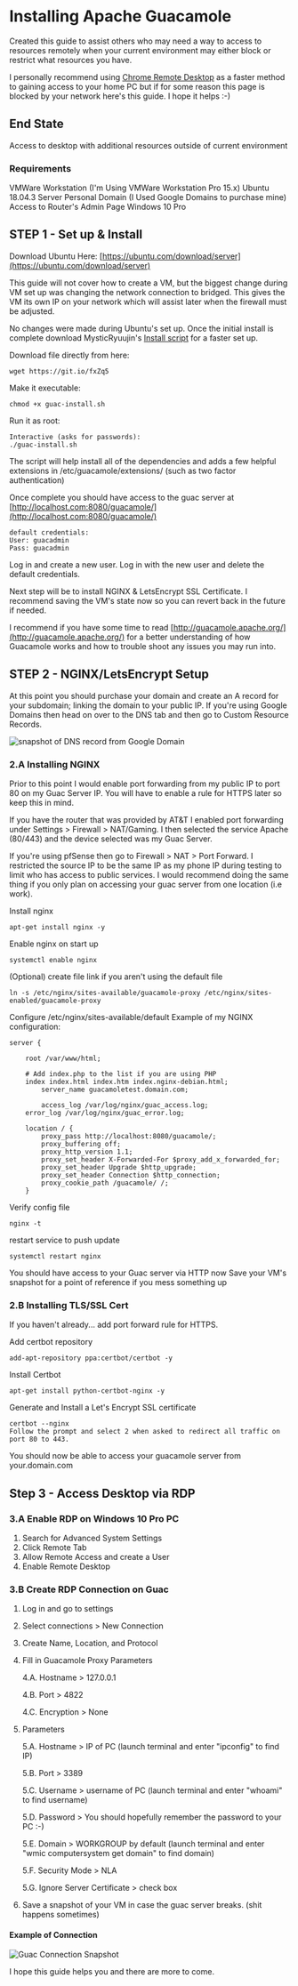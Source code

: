 # Installing Apache Guacamole

Created this guide to assist others who may need a way to access to resources remotely when your current environment may either block or restrict what resources you have.

I personally recommend using [Chrome Remote Desktop](https://remotedesktop.google.com/) as a faster method to gaining access to your home PC but if for some reason this page is blocked by your network here's this guide. I hope it helps :-\)

## End State

Access to desktop with additional resources outside of current environment

### Requirements

VMWare Workstation \(I'm Using VMWare Workstation Pro 15.x\)  Ubuntu 18.04.3 Server  Personal Domain \(I Used Google Domains to purchase mine\)  Access to Router's Admin Page  Windows 10 Pro

## STEP 1 - Set up & Install

Download Ubuntu Here: [https://ubuntu.com/download/server](https://ubuntu.com/download/server)

This guide will not cover how to create a VM, but the biggest change during VM set up was changing the network connection to bridged. This gives the VM its own IP on your network which will assist later when the firewall must be adjusted.

No changes were made during Ubuntu's set up. Once the initial install is complete download MysticRyuujin's [Install script](https://github.com/MysticRyuujin/guac-install) for a faster set up.

Download file directly from here:

```text
wget https://git.io/fxZq5
```

Make it executable:

```text
chmod +x guac-install.sh
```

Run it as root:

```text
Interactive (asks for passwords):
./guac-install.sh
```

The script will help install all of the dependencies and adds a few helpful extensions in /etc/guacamole/extensions/ \(such as two factor authentication\)

Once complete you should have access to the guac server at [http://localhost.com:8080/guacamole/](http://localhost.com:8080/guacamole/)

```text
default credentials:
User: guacadmin
Pass: guacadmin
```

Log in and create a new user. Log in with the new user and delete the default credentials.

Next step will be to install NGINX & LetsEncrypt SSL Certificate. I recommend saving the VM's state now so you can revert back in the future if needed.

I recommend if you have some time to read [http://guacamole.apache.org/](http://guacamole.apache.org/) for a better understanding of how Guacamole works and how to trouble shoot any issues you may run into.

## STEP 2 - NGINX/LetsEncrypt Setup

At this point you should purchase your domain and create an A record for your subdomain; linking the domain to your public IP.  If you're using Google Domains then head on over to the DNS tab and then go to Custom Resource Records. 

![snapshot of DNS record from Google Domain](../.gitbook/assets/image%20%286%29.png)

### 2.A Installing NGINX

Prior to this point I would enable port forwarding from my public IP to port 80 on my Guac Server IP. You will have to enable a rule for HTTPS later so keep this in mind.

If you have the router that was provided by AT&T I enabled port forwarding under Settings &gt; Firewall &gt; NAT/Gaming. I then selected the service Apache \(80/443\) and the device selected was my Guac Server.

If you're using pfSense then go to Firewall &gt; NAT &gt; Port Forward. I restricted the source IP to be the same IP as my phone IP during testing to limit who has access to public services. I would recommend doing the same thing if you only plan on accessing your guac server from one location \(i.e work\).

Install nginx

```text
apt-get install nginx -y
```

Enable nginx on start up

```text
systemctl enable nginx
```

\(Optional\) create file link if you aren't using the default file

```text
ln -s /etc/nginx/sites-available/guacamole-proxy /etc/nginx/sites-enabled/guacamole-proxy
```

Configure /etc/nginx/sites-available/default Example of my NGINX configuration:

```text
server {

    root /var/www/html;

    # Add index.php to the list if you are using PHP
    index index.html index.htm index.nginx-debian.html;
        server_name guacamoletest.domain.com;

        access_log /var/log/nginx/guac_access.log;
    error_log /var/log/nginx/guac_error.log;

    location / {
        proxy_pass http://localhost:8080/guacamole/;
        proxy_buffering off;
        proxy_http_version 1.1;
        proxy_set_header X-Forwarded-For $proxy_add_x_forwarded_for;
        proxy_set_header Upgrade $http_upgrade;
        proxy_set_header Connection $http_connection;
        proxy_cookie_path /guacamole/ /;
    }
```

Verify config file

```text
nginx -t
```

restart service to push update

```text
systemctl restart nginx
```

You should have access to your Guac server via HTTP now  Save your VM's snapshot for a point of reference if you mess something up

### 2.B Installing TLS/SSL Cert

If you haven't already... add port forward rule for HTTPS.

Add certbot repository

```text
add-apt-repository ppa:certbot/certbot -y
```

Install Certbot

```text
apt-get install python-certbot-nginx -y
```

Generate and Install a Let's Encrypt SSL certificate

```text
certbot --nginx
Follow the prompt and select 2 when asked to redirect all traffic on port 80 to 443.
```

You should now be able to access your guacamole server from your.domain.com

## Step 3 - Access Desktop via RDP

### 3.A Enable RDP on Windows 10 Pro PC

1. Search for Advanced System Settings
2. Click Remote Tab
3. Allow Remote Access and create a User
4. Enable Remote Desktop

### 3.B Create RDP Connection on Guac

1. Log in and go to settings
2. Select connections &gt; New Connection
3. Create Name, Location, and Protocol
4. Fill in Guacamole Proxy Parameters  

   4.A. Hostname &gt; 127.0.0.1 

   4.B. Port &gt; 4822 

   4.C. Encryption &gt; None

5. Parameters 

   5.A. Hostname &gt; IP of PC \(launch terminal and enter "ipconfig" to find IP\) 

   5.B. Port &gt; 3389 

   5.C. Username &gt; username of PC \(launch terminal and enter "whoami" to find username\) 

   5.D. Password &gt; You should hopefully remember the password to your PC :-\) 

   5.E. Domain &gt; WORKGROUP by default \(launch terminal and enter "wmic computersystem get domain" to find domain\) 

   5.F. Security Mode &gt; NLA 

   5.G. Ignore Server Certificate &gt; check box

6. Save a snapshot of your VM in case the guac server breaks. \(shit happens sometimes\)

#### Example of Connection

![Guac Connection Snapshot](../.gitbook/assets/image%20%2818%29.png)

I hope this guide helps you and there are more to come.

